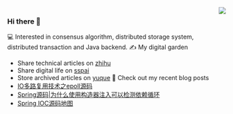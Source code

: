 <img align="right" src="https://github-readme-stats.vercel.app/api?username=HardwayLinka&show_icons=true&icon_color=805AD5&text_color=718096&bg_color=ffffff&hide_title=true" />

### Hi there 👋
💻 Interested in consensus algorithm, distributed storage system, distributed transaction and Java backend.
✍ My digital garden
- Share technical articles on [zhihu](https://juejin.cn/user/2656864964189560/posts)
- Share digital life on [sspai](https://sspai.com/u/4dknsd7d/posts)
- Store archived articles on [yuque](https://www.yuque.com/hardway/il90xh)
📜 Check out my recent blog posts
- [IO多路复用技术之epoll源码](https://juejin.cn/post/7143884523174887460)
- [Spring源码|为什么使用构造器注入可以检测依赖循环](https://juejin.cn/post/7143139612293070879)
- [Spring IOC源码地图](https://juejin.cn/post/7143097622364946462)

<!--
**HardwayLinka/HardwayLinka** is a ✨ _special_ ✨ repository because its `README.md` (this file) appears on your GitHub profile.

Here are some ideas to get you started:

- 🔭 I’m currently working on ...
- 🌱 I’m currently learning ...
- 👯 I’m looking to collaborate on ...
- 🤔 I’m looking for help with ...
- 💬 Ask me about ...
- 📫 How to reach me: ...
- 😄 Pronouns: ...
- ⚡ Fun fact: ...
-->
